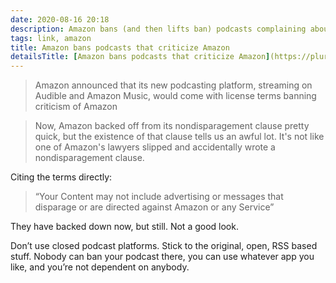 ```yaml
---
date: 2020-08-16 20:18
description: Amazon bans (and then lifts ban) podcasts complaining about Amazon on Amazon owned platforms. Because of ”Intellectual Property”
tags: link, amazon
title: Amazon bans podcasts that criticize Amazon
detailsTitle: [Amazon bans podcasts that criticize Amazon](https://pluralistic.net/2020/08/16/combat-wheelchairs/#nondisparagement)
---
```


> Amazon announced that its new podcasting platform, streaming on Audible and Amazon Music, would come with license terms banning criticism of Amazon

> Now, Amazon backed off from its nondisparagement clause pretty quick, but the existence of that clause tells us an awful lot. It's not like one of Amazon's lawyers slipped and accidentally wrote a nondisparagement clause.

Citing the terms directly:

> “Your Content may not include advertising or messages that disparage or are directed against Amazon or any Service”

They have backed down now, but still. Not a good look.

Don’t use closed podcast platforms. Stick to the original, open, RSS based stuff. Nobody can ban your podcast there, you can use whatever app you like, and you’re not dependent on anybody.